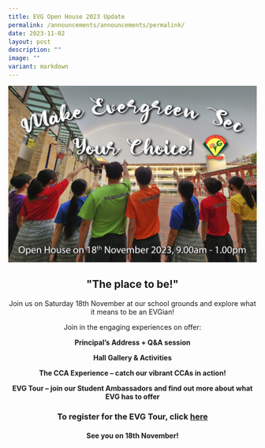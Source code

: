 ```yaml
---
title: EVG Open House 2023 Update
permalink: /announcements/announcements/permalink/
date: 2023-11-02
layout: post
description: ""
image: ""
variant: markdown
---
```

![Open House 2023](/images/evg%202023%20road%20run%20full-school%20portrait%20v6%20copy%20(jpeg).jpg)

       

## **<center>"The place to be!"**
	
<center>Join us on Saturday 18th November at our school grounds and explore what it means to be an EVGian!

Join in the engaging experiences on offer:

 **Principal’s Address + Q&amp;A session**

 **Hall Gallery &amp; Activities**

 **The CCA Experience – catch our vibrant CCAs in action!**

 **EVG Tour – join our Student Ambassadors and find out more about what EVG has to offer**

### **To register for the EVG Tour, click [here](https://go.gov.sg/tourevg)**


#### **See you on 18th November!**</center></center>